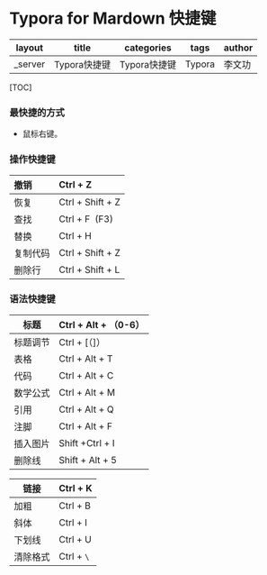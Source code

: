 # Typora for Mardown 快捷键

| layout  |    title     |  categories  |  tags  | author |
| :-----: | :----------: | :----------: | :----: | :----- |
| _server | Typora快捷键 | Typora快捷键 | Typora | 李文功 |

[TOC]

### 最快捷的方式

+ 鼠标右键。





### 操作快捷键

| 撤销   | Ctrl + Z           |
| :--- | :----------------- |
| 恢复   | Ctrl + Shift + Z   |
| 查找   | Ctrl + F      (F3) |
| 替换   | Ctrl + H           |
| 复制代码 | Ctrl + Shift + Z   |
| 删除行  | Ctrl + Shift + L   |



### 语法快捷键

| 标题   | Ctrl + Alt + （0-6） |
| ---- | ------------------ |
| 标题调节 | Ctrl + [（]）        |
| 表格   | Ctrl + Alt + T     |
| 代码   | Ctrl + Alt + C     |
| 数学公式 | Ctrl + Alt + M     |
| 引用   | Ctrl + Alt + Q     |
| 注脚   | Ctrl + Alt + F     |
| 插入图片 | Shift +Ctrl + I    |
| 删除线  | Shift + Alt + 5    |



| 链接   | Ctrl + K   |
| ---- | ---------- |
| 加粗   | Ctrl + B   |
| 斜体   | Ctrl + I   |
| 下划线  | Ctrl + U   |
| 清除格式 | Ctrl + `\` |



 



